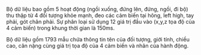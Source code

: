 Bộ dữ liệu bao gồm 5 hoạt động (ngồi xuống, đứng lên, đứng, ngồi, đi bộ) thu thập từ 4 đối tượng khỏe mạnh, đeo các cảm biến tại hông, left high, tay phải, gót chân phải. Sự phân loại sử dụng 12 giá trị đầu vào (x,y,z tọa độ của 4 cảm biến) trong khung thời gian là 150ms.<br>

Bộ dữ liệu gồm 1793 mẫu chứa thông tin tên của đối tượng, giới tính, chiều cao, cân nặng cùng giá trị tọa độ của 4 cảm biến và nhãn của hành động.

